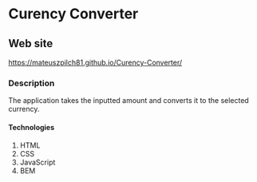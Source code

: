 # Curency Converter
## Web site
https://mateuszpilch81.github.io/Curency-Converter/
### Description
The application takes the inputted amount and converts it to the selected currency.

#### Technologies
1. HTML
1. CSS
1. JavaScript
1. BEM
